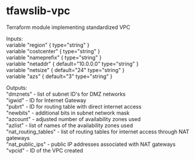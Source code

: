 # tfawslib-vpc
Terraform module implementing standardized VPC

Inputs:  
variable "region" { type="string" }  
variable "costcenter" { type="string" }  
variable "nameprefix" { type="string" }  
variable "netaddr" { default="10.0.0.0" type="string" }  
variable "netsize" { default="24" type="string" }  
variable "azs" { default="3" type="string" }  

Outputs:  
"dmznets" - list of subnet ID's for DMZ networks  
"igwid" - ID for Internet Gateway  
"pubrt" - ID for routing table with direct internet access  
"newbits" - additional bits in subnet network mask  
"azcount" - adjusted number of availability zones used  
"azlist" - list of names of the availability zones used  
"nat_routing_tables" - list of routing tables for internet access through NAT gateways  
"nat_public_ips" - public IP addresses associated with NAT gateways  
"vpcid" - ID of the VPC created  
